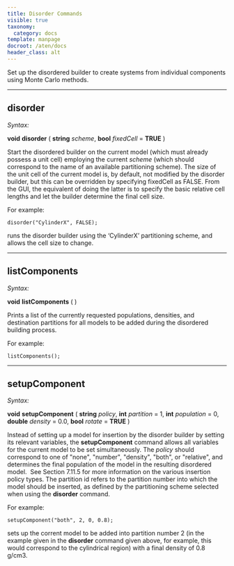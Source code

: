 ```yaml
---
title: Disorder Commands
visible: true
taxonomy:
  category: docs
template: manpage
docroot: /aten/docs
header_class: alt
---
```


Set up the disordered builder to create systems from individual components using Monte Carlo methods.

---

## disorder <a id="disorder"></a>

_Syntax:_

**void** **disorder** ( **string** _scheme_, **bool** _fixedCell_ = **TRUE** )

Start the disordered builder on the current model (which must already possess a unit cell) employing the current _scheme_ (which should correspond to the name of an available partitioning scheme). The size of the unit cell of the current model is, by default, not modified by the disorder builder, but this can be overridden by specifying fixedCell as FALSE. From the GUI, the equivalent of doing the latter is to specify the basic relative cell lengths and let the builder determine the final cell size. 

For example:


```
disorder("CylinderX", FALSE);
```


runs the disorder builder using the ‘CylinderX’ partitioning scheme, and allows the cell size to change.

---

## listComponents <a id="listcomponents"></a>

_Syntax:_

**void** **listComponents** ( )

Prints a list of the currently requested populations, densities, and destination partitions for all models to be added during the disordered building process.

For example:


```
listComponents();
```


---

## setupComponent <a id="setupcomponent"></a>

_Syntax:_

**void** **setupComponent** ( **string** _policy_, **int** _partition_ = 1, **int** _population_ = 0, **double** _density_ = 0.0, **bool** _rotate_ = **TRUE** )

Instead of setting up a model for insertion by the disorder builder by setting its relevant variables, the **setupComponent** command allows all variables for the current model to be set simultaneously. The _policy_ should correspond to one of "none", "number", "density", "both", or "relative", and determines the final population of the model in the resulting disordered model.  See Section 7.11.5 for more information on the various insertion policy types. The partition id refers to the partition number into which the model should be inserted, as defined by the partitioning scheme selected when using the **disorder** command.

For example:


```
setupComponent("both", 2, 0, 0.8);
```


sets up the corrent model to be added into partition number 2 (in the example given in the **disorder** command given above, for example, this would correspond to the cylindrical region) with a final density of 0.8 g/cm3.


